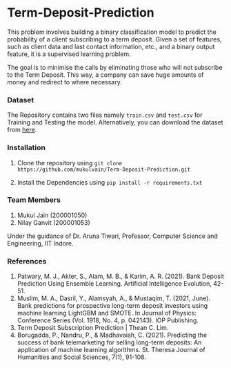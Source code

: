 # Term-Deposit-Prediction

This problem involves building a binary classification model to predict the probability of a client subscribing to a term deposit. Given a set of features, such as client data and last contact information, etc., and a binary output feature, it is a supervised learning problem.

The goal is to minimise the calls by eliminating those who will not subscribe to the Term Deposit. This way, a company can save huge amounts of money and redirect to where necessary.

### Dataset

The Repository contains two files namely `train.csv` and `test.csv` for Training and Testing the model.
Alternatively, you can download the dataset from [here](https://archive.ics.uci.edu/ml/datasets/bank+marketing).

### Installation

1. Clone the repository using
`git clone https://github.com/mukulvain/Term-Deposit-Prediction.git`

2. Install the Dependencies using
`pip install -r requirements.txt`

### Team Members

1. Mukul Jain (200001050)
1. Nilay Ganvit (200001053)

Under the guidance of Dr. Aruna Tiwari, Professor, Computer Science and Engineering, IIT Indore.

### References

1. Patwary, M. J., Akter, S., Alam, M. B., & Karim, A. R. (2021). Bank Deposit Prediction Using Ensemble Learning. Artificial Intelligence Evolution, 42-51.
2. Muslim, M. A., Dasril, Y., Alamsyah, A., & Mustaqim, T. (2021, June). Bank predictions for prospective long-term deposit investors using machine learning LightGBM and SMOTE. In Journal of Physics: Conference Series (Vol. 1918, No. 4, p. 042143). IOP Publishing.
3. Term Deposit Subscription Prediction | Thean C. Lim.
4. Borugadda, P., Nandru, P., & Madhavaiah, C. (2021). Predicting the success of bank telemarketing for selling long-term deposits: An application of machine learning algorithms. St. Theresa Journal of Humanities and Social Sciences, 7(1), 91-108.
